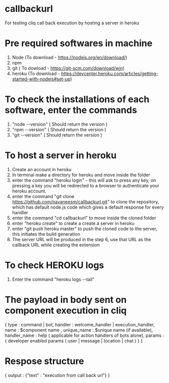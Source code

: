 # callbackurl
For testing cliq call back execution by hosting a server in heroku

# Pre required softwares in machine 
1. Node (To download - https://nodejs.org/en/download/)
2. npm	
3. git ( To dowload - https://git-scm.com/download/win)
4. heroku (To download - https://devcenter.heroku.com/articles/getting-started-with-nodejs#set-up)

# To check the installations of each software, enter the commands 
1. "node --version"     ( Should return the version )
2. "npm --version"      ( Should return the version )
3. "git --version"      ( Should return the version )

# To host a server in heroku
1. Create an account in heroku
2. In terminal make a directory for heroku and move inside the folder
3. enter the command "heroku login" - this will ask to press any key, 
on pressing a key you will be redirected to a browser to authenticate your heroku account.
4. enter the command "git clone https://github.com/navaneesm/callbackurl.git" to clone the repository, 
which has default node.js code which gives a default response for every handler
5. enter the command "cd callbackurl" to move inside the cloned folder
6. enter "heroku create" to create a create a server in heroku
7. enter "git push heroku master" to push the cloned code to the server, this initiates the build generation
8. The server URL will be produced in the step 6, use that URL as the callback URL while creating the extension

# To check HEROKU logs 
1. Enter the command "heroku logs --tail"

# The payload in body sent on component execution in cliq 
{
  type : command | bot,
	handler : welcome_handler | execution_handler,
  name : $component name ,
	unique_name : $unique name (if available),
  handler_name : help ( applicable for action handlers of bots alone),
  params : { developer enabled params ( user | message | location | chat ) }
}

# Respose structure 
{
  output : {"text" : "execution from call back url"}
}

